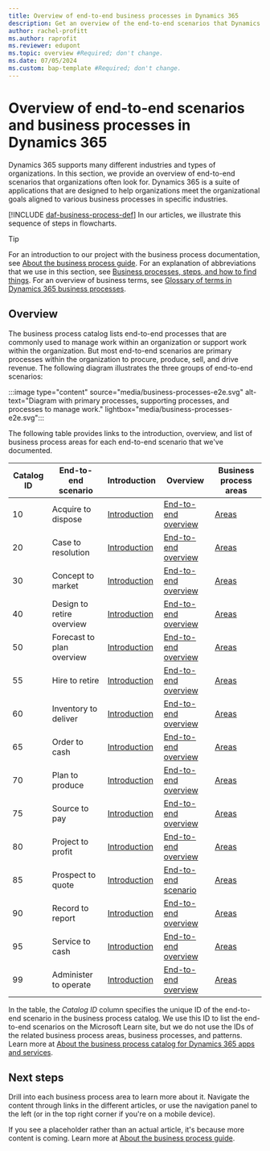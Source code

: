 ```yaml
---
title: Overview of end-to-end business processes in Dynamics 365
description: Get an overview of the end-to-end scenarios that Dynamics 365 supports, and which organizations often look for.
author: rachel-profitt
ms.author: raprofit
ms.reviewer: edupont
ms.topic: overview #Required; don't change.
ms.date: 07/05/2024
ms.custom: bap-template #Required; don't change.
---
```


# Overview of end-to-end scenarios and business processes in Dynamics 365

Dynamics 365 supports many different industries and types of organizations. In this section, we provide an overview of end-to-end scenarios that organizations often look for. Dynamics 365 is a suite of applications that are designed to help organizations meet the organizational goals aligned to various business processes in specific industries.  

[!INCLUDE [daf-business-process-def](~/../shared-content/shared/guidance-includes/daf-business-process-def.md)] In our articles, we illustrate this sequence of steps in flowcharts.  

> [!TIP]
> For an introduction to our project with the business process documentation, see [About the business process guide](about.md). For an explanation of abbreviations that we use in this section, see [Business processes, steps, and how to find things](about-steps-navigation.md). For an overview of business terms, see [Glossary of terms in Dynamics 365 business processes](glossary.md).  

## Overview

<!--Find links to each end-to-end scenario and it's related articles at [Overview of business processes in Dynamics 365](index.yml). -->

The business process catalog lists end-to-end processes that are commonly used to manage work within an organization or support work within the organization. But most end-to-end scenarios are primary processes within the organization to procure, produce, sell, and drive revenue. The following diagram illustrates the three groups of end-to-end scenarios:

:::image type="content" source="media/business-processes-e2e.svg" alt-text="Diagram with primary processes, supporting processes, and processes to manage work." lightbox="media/business-processes-e2e.svg":::

The following table provides links to the introduction, overview, and list of business process areas for each end-to-end scenario that we've documented.

|Catalog ID| End-to-end scenario | Introduction | Overview | Business process areas |
|--|--|--|--|--|
|10| Acquire to dispose | [Introduction](acquire-to-dispose-introduction.md) | [End-to-end overview](acquire-to-dispose-overview.md) | [Areas](acquire-to-dispose-areas.md) |
|20| Case to resolution | [Introduction](case-to-resolution-introduction.md) | [End-to-end overview](case-to-resolution-overview.md) | [Areas](case-to-resolution-areas.md) |
|30|Concept to market|[Introduction](concept-to-market-introduction.md)|[End-to-end overview](concept-to-market-overview.md)|[Areas](concept-to-market-areas.md)|
|40| Design to retire overview | [Introduction](design-to-retire-introduction.md) | [End-to-end overview](design-to-retire-overview.md) | [Areas](design-to-retire-areas.md) |
|50| Forecast to plan overview | [Introduction](forecast-to-plan-introduction.md) | [End-to-end overview](forecast-to-plan-overview.md) | [Areas](forecast-to-plan-areas.md) |
|55| Hire to retire | [Introduction](hire-to-retire-introduction.md) | [End-to-end overview](hire-to-retire-overview.md) | [Areas](hire-to-retire-areas.md) |
|60| Inventory to deliver | [Introduction](inventory-to-deliver-introduction.md) | [End-to-end overview](inventory-to-deliver-overview.md) | [Areas](inventory-to-deliver-areas.md) |
|65| Order to cash | [Introduction](order-to-cash-introduction.md) | [End-to-end overview](order-to-cash-overview.md) | [Areas](order-to-cash-areas-overview.md) |
|70| Plan to produce | [Introduction](plan-to-produce-introduction.md) | [End-to-end overview](plan-to-produce-overview.md) | [Areas](plan-to-produce-areas.md) |
|75| Source to pay | [Introduction](source-to-pay-introduction.md) | [End-to-end overview](source-to-pay-overview.md) | [Areas](source-to-pay-areas.md) |
|80| Project to profit | [Introduction](project-to-profit-introduction.md) | [End-to-end overview](project-to-profit-overview.md) | [Areas](project-to-profit-areas.md) |
|85| Prospect to quote | [Introduction](prospect-to-quote-introduction.md) | [End-to-end scenario](prospect-to-quote-overview.md) | [Areas](prospect-to-quote-areas.md) |
|90| Record to report | [Introduction](record-to-report-introduction.md) | [End-to-end overview](record-to-report-overview.md) | [Areas](record-to-report-areas.md) |
|95| Service to cash | [Introduction](service-to-cash-introduction.md) | [End-to-end overview](service-to-cash-areas-overview.md) | [Areas](service-to-cash-areas-overview.md) |
|99|Administer to operate | [Introduction](administer-to-operate-introduction.md) | [End-to-end overview](administer-to-operate-overview.md) | [Areas](administer-to-operate-areas.md) |

In the table, the *Catalog ID* column specifies the unique ID of the end-to-end scenario in the business process catalog. We use this ID to list the end-to-end scenarios on the Microsoft Learn site, but we do not use the IDs of the related business process areas, business processes, and patterns. Learn more at [About the business process catalog for Dynamics 365 apps and services](about.md).  

## Next steps

Drill into each business process area to learn more about it. Navigate the content through links in the different articles, or use the navigation panel to the left (or in the top right corner if you're on a mobile device).  

If you see a placeholder rather than an actual article, it's because more content is coming. Learn more at [About the business process guide](about.md).  
